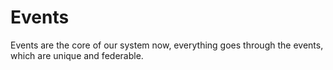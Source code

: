 # Events

Events are the core of our system now, everything goes through the events, which are unique and federable.
